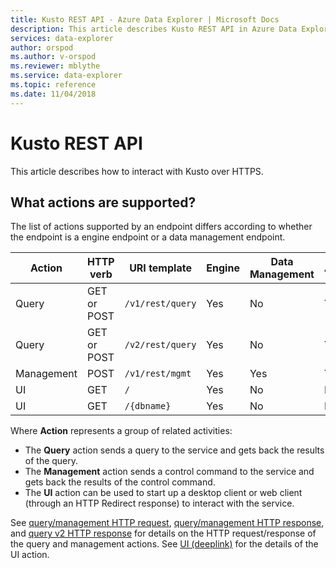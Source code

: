 ```yaml
---
title: Kusto REST API - Azure Data Explorer | Microsoft Docs
description: This article describes Kusto REST API in Azure Data Explorer.
services: data-explorer
author: orspod
ms.author: v-orspod
ms.reviewer: mblythe
ms.service: data-explorer
ms.topic: reference
ms.date: 11/04/2018
---
```

# Kusto REST API

This article describes how to interact with Kusto over HTTPS.

## What actions are supported?

The list of actions supported by an endpoint differs according to whether the
endpoint is a engine endpoint or a data management endpoint.

|Action         |HTTP verb  |URI template             |Engine|Data Management|Authentication?|
|---------------|-----------|-------------------------|------|---------------|---------------|
|Query          |GET or POST|`/v1/rest/query`         |Yes   |No             |Yes            |
|Query          |GET or POST|`/v2/rest/query`         |Yes   |No             |Yes            |
|Management     |POST       |`/v1/rest/mgmt`          |Yes   |Yes            |Yes            |
|UI             |GET        |`/`                      |Yes   |No             |No             |
|UI             |GET        |`/{dbname}`              |Yes   |No             |No             |

Where **Action** represents a group of related activities:

* The **Query** action sends a query to the service and gets back the results of the query.
* The **Management** action sends a control command to the service and gets back
  the results of the control command.
* The **UI** action can be used to start up a desktop client or web client
  (through an HTTP Redirect response) to interact with the service.

See [query/management HTTP request](./request.md), [query/management HTTP response](./response.md),
and [query v2 HTTP response](./response2.md) for details on the HTTP request/response
of the query and management actions. See [UI (deeplink)](./deeplink.md) for
the details of the UI action.